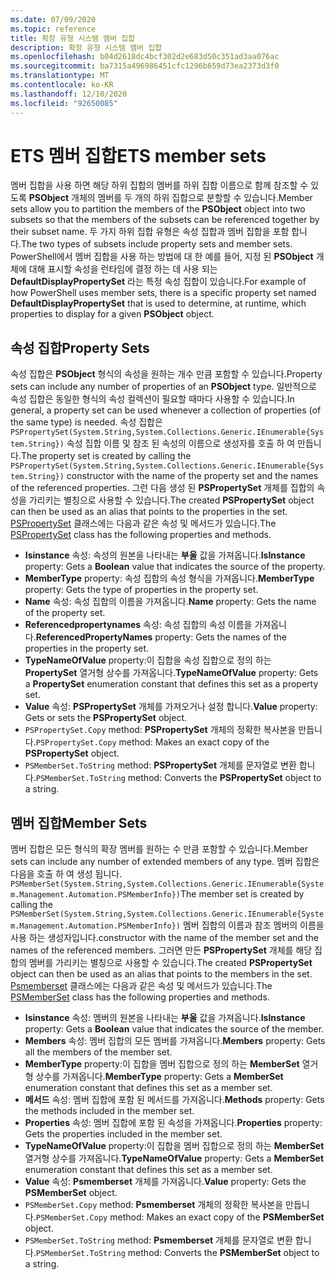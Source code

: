 ```yaml
---
ms.date: 07/09/2020
ms.topic: reference
title: 확장 유형 시스템 멤버 집합
description: 확장 유형 시스템 멤버 집합
ms.openlocfilehash: b04d2618dc4bcf302d2e683d50c351ad3aa076ac
ms.sourcegitcommit: ba7315a496986451cfc1296b659d73ea2373d3f0
ms.translationtype: MT
ms.contentlocale: ko-KR
ms.lasthandoff: 12/10/2020
ms.locfileid: "92650085"
---
```

# <a name="ets-member-sets"></a><span data-ttu-id="bcbce-103">ETS 멤버 집합</span><span class="sxs-lookup"><span data-stu-id="bcbce-103">ETS member sets</span></span>

<span data-ttu-id="bcbce-104">멤버 집합을 사용 하면 해당 하위 집합의 멤버를 하위 집합 이름으로 함께 참조할 수 있도록 **PSObject** 개체의 멤버를 두 개의 하위 집합으로 분할할 수 있습니다.</span><span class="sxs-lookup"><span data-stu-id="bcbce-104">Member sets allow you to partition the members of the **PSObject** object into two subsets so that the members of the subsets can be referenced together by their subset name.</span></span> <span data-ttu-id="bcbce-105">두 가지 하위 집합 유형은 속성 집합과 멤버 집합을 포함 합니다.</span><span class="sxs-lookup"><span data-stu-id="bcbce-105">The two types of subsets include property sets and member sets.</span></span> <span data-ttu-id="bcbce-106">PowerShell에서 멤버 집합을 사용 하는 방법에 대 한 예를 들어, 지정 된 **PSObject** 개체에 대해 표시할 속성을 런타임에 결정 하는 데 사용 되는 **DefaultDisplayPropertySet** 라는 특정 속성 집합이 있습니다.</span><span class="sxs-lookup"><span data-stu-id="bcbce-106">For example of how PowerShell uses member sets, there is a specific property set named **DefaultDisplayPropertySet** that is used to determine, at runtime, which properties to display for a given **PSObject** object.</span></span>

## <a name="property-sets"></a><span data-ttu-id="bcbce-107">속성 집합</span><span class="sxs-lookup"><span data-stu-id="bcbce-107">Property Sets</span></span>

<span data-ttu-id="bcbce-108">속성 집합은 **PSObject** 형식의 속성을 원하는 개수 만큼 포함할 수 있습니다.</span><span class="sxs-lookup"><span data-stu-id="bcbce-108">Property sets can include any number of properties of an **PSObject** type.</span></span> <span data-ttu-id="bcbce-109">일반적으로 속성 집합은 동일한 형식의 속성 컬렉션이 필요할 때마다 사용할 수 있습니다.</span><span class="sxs-lookup"><span data-stu-id="bcbce-109">In general, a property set can be used whenever a collection of properties (of the same type) is needed.</span></span> <span data-ttu-id="bcbce-110">속성 집합은 `PSPropertySet(System.String,System.Collections.Generic.IEnumerable{System.String})` 속성 집합 이름 및 참조 된 속성의 이름으로 생성자를 호출 하 여 만듭니다.</span><span class="sxs-lookup"><span data-stu-id="bcbce-110">The property set is created by calling the `PSPropertySet(System.String,System.Collections.Generic.IEnumerable{System.String})` constructor with the name of the property set and the names of the referenced properties.</span></span> <span data-ttu-id="bcbce-111">그런 다음 생성 된 **PSPropertySet** 개체를 집합의 속성을 가리키는 별칭으로 사용할 수 있습니다.</span><span class="sxs-lookup"><span data-stu-id="bcbce-111">The created **PSPropertySet** object can then be used as an alias that points to the properties in the set.</span></span> <span data-ttu-id="bcbce-112">[PSPropertySet](/dotnet/api/system.management.automation.pspropertyset) 클래스에는 다음과 같은 속성 및 메서드가 있습니다.</span><span class="sxs-lookup"><span data-stu-id="bcbce-112">The [PSPropertySet](/dotnet/api/system.management.automation.pspropertyset) class has the following properties and methods.</span></span>

- <span data-ttu-id="bcbce-113">**Isinstance** 속성: 속성의 원본을 나타내는 **부울** 값을 가져옵니다.</span><span class="sxs-lookup"><span data-stu-id="bcbce-113">**IsInstance** property: Gets a **Boolean** value that indicates the source of the property.</span></span>
- <span data-ttu-id="bcbce-114">**MemberType** property: 속성 집합의 속성 형식을 가져옵니다.</span><span class="sxs-lookup"><span data-stu-id="bcbce-114">**MemberType** property: Gets the type of properties in the property set.</span></span>
- <span data-ttu-id="bcbce-115">**Name** 속성: 속성 집합의 이름을 가져옵니다.</span><span class="sxs-lookup"><span data-stu-id="bcbce-115">**Name** property: Gets the name of the property set.</span></span>
- <span data-ttu-id="bcbce-116">**Referencedpropertynames** 속성: 속성 집합의 속성 이름을 가져옵니다.</span><span class="sxs-lookup"><span data-stu-id="bcbce-116">**ReferencedPropertyNames** property: Gets the names of the properties in the property set.</span></span>
- <span data-ttu-id="bcbce-117">**TypeNameOfValue** property:이 집합을 속성 집합으로 정의 하는 **PropertySet** 열거형 상수를 가져옵니다.</span><span class="sxs-lookup"><span data-stu-id="bcbce-117">**TypeNameOfValue** property: Gets a **PropertySet** enumeration constant that defines this set as a property set.</span></span>
- <span data-ttu-id="bcbce-118">**Value** 속성: **PSPropertySet** 개체를 가져오거나 설정 합니다.</span><span class="sxs-lookup"><span data-stu-id="bcbce-118">**Value** property: Gets or sets the **PSPropertySet** object.</span></span>
- <span data-ttu-id="bcbce-119">`PSPropertySet.Copy` method: **PSPropertySet** 개체의 정확한 복사본을 만듭니다.</span><span class="sxs-lookup"><span data-stu-id="bcbce-119">`PSPropertySet.Copy` method: Makes an exact copy of the **PSPropertySet** object.</span></span>
- <span data-ttu-id="bcbce-120">`PSMemberSet.ToString` method: **PSPropertySet** 개체를 문자열로 변환 합니다.</span><span class="sxs-lookup"><span data-stu-id="bcbce-120">`PSMemberSet.ToString` method: Converts the **PSPropertySet** object to a string.</span></span>

## <a name="member-sets"></a><span data-ttu-id="bcbce-121">멤버 집합</span><span class="sxs-lookup"><span data-stu-id="bcbce-121">Member Sets</span></span>

<span data-ttu-id="bcbce-122">멤버 집합은 모든 형식의 확장 멤버를 원하는 수 만큼 포함할 수 있습니다.</span><span class="sxs-lookup"><span data-stu-id="bcbce-122">Member sets can include any number of extended members of any type.</span></span> <span data-ttu-id="bcbce-123">멤버 집합은 다음을 호출 하 여 생성 됩니다. `PSMemberSet(System.String,System.Collections.Generic.IEnumerable{System.Management.Automation.PSMemberInfo})`</span><span class="sxs-lookup"><span data-stu-id="bcbce-123">The member set is created by calling the `PSMemberSet(System.String,System.Collections.Generic.IEnumerable{System.Management.Automation.PSMemberInfo})`</span></span>
<span data-ttu-id="bcbce-124">멤버 집합의 이름과 참조 멤버의 이름을 사용 하는 생성자입니다.</span><span class="sxs-lookup"><span data-stu-id="bcbce-124">constructor with the name of the member set and the names of the referenced members.</span></span> <span data-ttu-id="bcbce-125">그러면 만든 **PSPropertySet** 개체를 해당 집합의 멤버를 가리키는 별칭으로 사용할 수 있습니다.</span><span class="sxs-lookup"><span data-stu-id="bcbce-125">The created **PSPropertySet** object can then be used as an alias that points to the members in the set.</span></span> <span data-ttu-id="bcbce-126">[Psmemberset](/dotnet/api/system.management.automation.psmemberset) 클래스에는 다음과 같은 속성 및 메서드가 있습니다.</span><span class="sxs-lookup"><span data-stu-id="bcbce-126">The [PSMemberSet](/dotnet/api/system.management.automation.psmemberset) class has the following properties and methods.</span></span>

- <span data-ttu-id="bcbce-127">**Isinstance** 속성: 멤버의 원본을 나타내는 **부울** 값을 가져옵니다.</span><span class="sxs-lookup"><span data-stu-id="bcbce-127">**IsInstance** property: Gets a **Boolean** value that indicates the source of the member.</span></span>
- <span data-ttu-id="bcbce-128">**Members** 속성: 멤버 집합의 모든 멤버를 가져옵니다.</span><span class="sxs-lookup"><span data-stu-id="bcbce-128">**Members** property: Gets all the members of the member set.</span></span>
- <span data-ttu-id="bcbce-129">**MemberType** property:이 집합을 멤버 집합으로 정의 하는 **MemberSet** 열거형 상수를 가져옵니다.</span><span class="sxs-lookup"><span data-stu-id="bcbce-129">**MemberType** property: Gets a **MemberSet** enumeration constant that defines this set as a member set.</span></span>
- <span data-ttu-id="bcbce-130">**메서드** 속성: 멤버 집합에 포함 된 메서드를 가져옵니다.</span><span class="sxs-lookup"><span data-stu-id="bcbce-130">**Methods** property: Gets the methods included in the member set.</span></span>
- <span data-ttu-id="bcbce-131">**Properties** 속성: 멤버 집합에 포함 된 속성을 가져옵니다.</span><span class="sxs-lookup"><span data-stu-id="bcbce-131">**Properties** property: Gets the properties included in the member set.</span></span>
- <span data-ttu-id="bcbce-132">**TypeNameOfValue** property:이 집합을 멤버 집합으로 정의 하는 **MemberSet** 열거형 상수를 가져옵니다.</span><span class="sxs-lookup"><span data-stu-id="bcbce-132">**TypeNameOfValue** property: Gets a **MemberSet** enumeration constant that defines this set as a member set.</span></span>
- <span data-ttu-id="bcbce-133">**Value** 속성: **Psmemberset** 개체를 가져옵니다.</span><span class="sxs-lookup"><span data-stu-id="bcbce-133">**Value** property: Gets the **PSMemberSet** object.</span></span>
- <span data-ttu-id="bcbce-134">`PSMemberSet.Copy` method: **Psmemberset** 개체의 정확한 복사본을 만듭니다.</span><span class="sxs-lookup"><span data-stu-id="bcbce-134">`PSMemberSet.Copy` method: Makes an exact copy of the **PSMemberSet** object.</span></span>
- <span data-ttu-id="bcbce-135">`PSMemberSet.ToString` method: **Psmemberset** 개체를 문자열로 변환 합니다.</span><span class="sxs-lookup"><span data-stu-id="bcbce-135">`PSMemberSet.ToString` method: Converts the **PSMemberSet** object to a string.</span></span>
